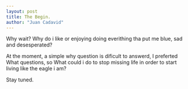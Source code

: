 ```yaml
---
layout: post
title: The Begin.
author: "Juan Cadavid"
---
```


Why wait? Why do i like or enjoying doing everithing tha put me blue, sad and desesperated?

At the moment, a simple why question is dificult to answerd, I preferted What questions, so
What could i do to stop missing life in order to start living like the eagle i am?

Stay tuned.